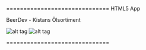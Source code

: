 ==============================
HTML5 App

BeerDev - Kistans Ölsortiment

![alt tag](https://raw.github.com/beerdev/HTML5/master/src/assets/img/Start.png)
![alt tag](https://raw.github.com/beerdev/HTML5/master/src/assets/img/SMenu.png)

==============================
